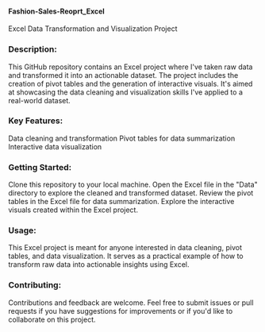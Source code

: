 #### Fashion-Sales-Reoprt_Excel
Excel Data Transformation and Visualization Project

### Description:

This GitHub repository contains an Excel project where I've taken raw data and transformed it into an actionable dataset. The project includes the creation of pivot tables and the generation of interactive visuals. It's aimed at showcasing the data cleaning and visualization skills I've applied to a real-world dataset.

### Key Features:

Data cleaning and transformation
Pivot tables for data summarization
Interactive data visualization

### Getting Started:

Clone this repository to your local machine.
Open the Excel file in the "Data" directory to explore the cleaned and transformed dataset.
Review the pivot tables in the Excel file for data summarization.
Explore the interactive visuals created within the Excel project.

### Usage:

This Excel project is meant for anyone interested in data cleaning, pivot tables, and data visualization. It serves as a practical example of how to transform raw data into actionable insights using Excel.

### Contributing:
Contributions and feedback are welcome. Feel free to submit issues or pull requests if you have suggestions for improvements or if you'd like to collaborate on this project.
